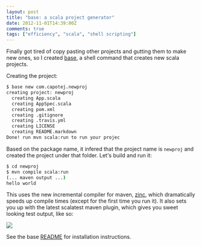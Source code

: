 ```yaml
---
layout: post
title: "base: a scala project generator"
date: 2012-11-01T14:39:00Z
comments: true
tags: ["efficiency", "scala", "shell scripting"]
---
```


Finally got tired of copy pasting other projects and gutting them to make new ones, so I created [base](http://github.com/capotej/base), a shell command that creates new scala projects.

<!--more-->

Creating the project:

```sh
$ base new com.capotej.newproj
creating project: newproj
  creating App.scala
  creating AppSpec.scala
  creating pom.xml
  creating .gitignore
  creating .travis.yml
  creating LICENSE
  creating README.markdown
Done! run mvn scala:run to run your projec
```

Based on the package name, it infered that the project name is ```newproj``` and created the project under that folder. Let's build and run it:

```sh
$ cd newproj
$ mvn compile scala:run
(... maven output ...)
hello world
```

This uses the new incremental compiler for maven, [zinc](http://github.com/typesafehub/zinc), which dramatically speeds up compile times (except for the first time you run it). It also sets you up with the latest scalatest maven plugin, which gives you sweet looking test output, like so:

![](https://i.imgur.com/qyyem.png)

See the base [README](http://github.com/capotej/base#readme) for installation instructions.
